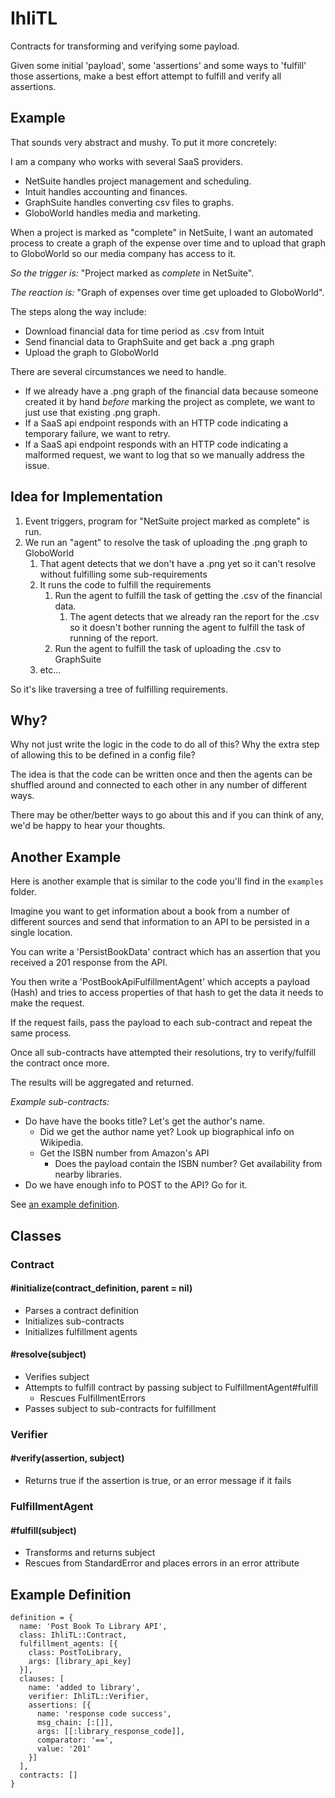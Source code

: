 # IhliTL

Contracts for transforming and verifying some payload.

Given some initial 'payload', some 'assertions' and some ways to 'fulfill' those assertions, make a best effort attempt to fulfill and verify all assertions.

## Example

That sounds very abstract and mushy. To put it more concretely:

I am a company who works with several SaaS providers.

- NetSuite handles project management and scheduling.
- Intuit handles accounting and finances.
- GraphSuite handles converting csv files to graphs.
- GloboWorld handles media and marketing.

When a project is marked as "complete" in NetSuite, I want an automated
process to create a graph of the expense over time and to upload that graph
to GloboWorld so our media company has access to it.

_So the trigger is:_ "Project marked as *complete* in NetSuite".

_The reaction is:_ "Graph of expenses over time get uploaded to GloboWorld".

The steps along the way include:

- Download financial data for time period as .csv from Intuit
- Send financial data to GraphSuite and get back a .png graph
- Upload the graph to GloboWorld

There are several circumstances we need to handle.

- If we already have a .png graph of the financial data because someone created it by
hand *before* marking the project as complete, we want to just use that existing .png graph.
- If a SaaS api endpoint responds with an HTTP code indicating a temporary failure, we want to retry.
- If a SaaS api endpoint responds with an HTTP code indicating a malformed request, we want to log that so we manually address the issue.

## Idea for Implementation

1. Event triggers, program for "NetSuite project marked as complete" is run.
2. We run an "agent" to resolve the task of uploading the .png graph to GloboWorld
   1. That agent detects that we don't have a .png yet so it can't resolve without fulfilling some sub-requirements
   2. It runs the code to fulfill the requirements
	  1. Run the agent to fulfill the task of getting the .csv of the financial data.
		  1. The agent detects that we already ran the report for the .csv so it doesn't bother running the agent to fulfill the task of running of the report.
	  1. Run the agent to fulfill the task of uploading the .csv to GraphSuite
   3. etc...

So it's like traversing a tree of fulfilling requirements.

## Why?

Why not just write the logic in the code to do all of this? Why the extra step of allowing this to be defined in a config file?

The idea is that the code can be written once and then the agents can be shuffled around and connected to each other in any
number of different ways.

There may be other/better ways to go about this and if you can think of any, we'd be happy to hear your thoughts.

## Another Example

Here is another example that is similar to the code you'll find in the `examples` folder.

Imagine you want to get information about a book from a number of different sources and send that information to an API to be persisted in a single location.

You can write a 'PersistBookData' contract which has an assertion that you received a 201 response from the API.

You then write a 'PostBookApiFulfillmentAgent' which accepts a payload (Hash) and tries to access properties of that hash to get the data it needs to make the request.

If the request fails, pass the payload to each sub-contract and repeat the same process.

Once all sub-contracts have attempted their resolutions, try to verify/fulfill the contract once more.

The results will be aggregated and returned.

*Example sub-contracts:*

- Do have have the books title? Let's get the author's name.
  - Did we get the author name yet? Look up biographical info on Wikipedia.
  - Get the ISBN number from Amazon's API
    - Does the payload contain the ISBN number? Get availability from nearby libraries.
- Do we have enough info to POST to the API? Go for it.

See [an example definition](examples/library/add_book_contract_definition.rb).

## Classes

### Contract

#### \#initialize(contract\_definition, parent = nil)

- Parses a contract definition
- Initializes sub-contracts
- Initializes fulfillment agents

#### \#resolve(subject)

- Verifies subject
- Attempts to fulfill contract by passing subject to FulfillmentAgent#fulfill
  - Rescues FulfillmentErrors
- Passes subject to sub-contracts for fulfillment

### Verifier

#### \#verify(assertion, subject)

- Returns true if the assertion is true, or an error message if it fails

### FulfillmentAgent

#### \#fulfill(subject)

- Transforms and returns subject
- Rescues from StandardError and places errors in an error attribute

## Example Definition

```
definition = {
  name: 'Post Book To Library API',
  class: IhliTL::Contract,
  fulfillment_agents: [{
    class: PostToLibrary,
    args: [library_api_key]
  }],
  clauses: [
    name: 'added to library',
    verifier: IhliTL::Verifier,
    assertions: [{
      name: 'response code success',
      msg_chain: [:[]],
      args: [[:library_response_code]],
      comparator: '==',
      value: '201'
    }]
  ],
  contracts: []
}
```
